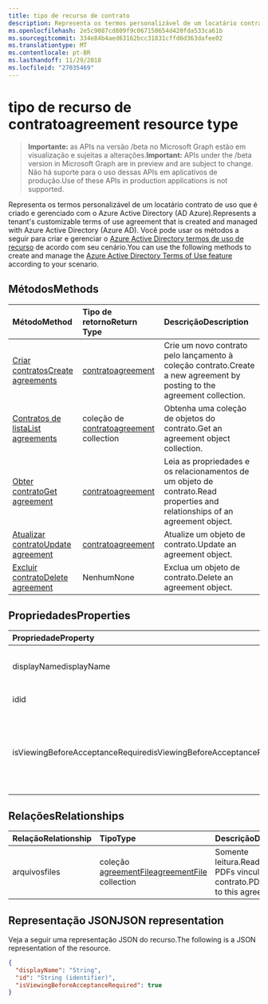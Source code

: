 ```yaml
---
title: tipo de recurso de contrato
description: Representa os termos personalizável de um locatário contrato de uso que é criado e gerenciado com o Azure Active Directory (AD Azure). Você pode usar os métodos a seguir para criar e gerenciar o recurso do Windows Azure Active Directory termos de uso de acordo com o seu cenário.
ms.openlocfilehash: 2e5c9087cd809f9c067150654d420fda533ca61b
ms.sourcegitcommit: 334e84b4aed63162bcc31831cffd6d363dafee02
ms.translationtype: MT
ms.contentlocale: pt-BR
ms.lasthandoff: 11/29/2018
ms.locfileid: "27035469"
---
```

# <a name="agreement-resource-type"></a><span data-ttu-id="012f7-104">tipo de recurso de contrato</span><span class="sxs-lookup"><span data-stu-id="012f7-104">agreement resource type</span></span>

> <span data-ttu-id="012f7-105">**Importante:** as APIs na versão /beta no Microsoft Graph estão em visualização e sujeitas a alterações.</span><span class="sxs-lookup"><span data-stu-id="012f7-105">**Important:** APIs under the /beta version in Microsoft Graph are in preview and are subject to change.</span></span> <span data-ttu-id="012f7-106">Não há suporte para o uso dessas APIs em aplicativos de produção.</span><span class="sxs-lookup"><span data-stu-id="012f7-106">Use of these APIs in production applications is not supported.</span></span>

<span data-ttu-id="012f7-107">Representa os termos personalizável de um locatário contrato de uso que é criado e gerenciado com o Azure Active Directory (AD Azure).</span><span class="sxs-lookup"><span data-stu-id="012f7-107">Represents a tenant's customizable terms of use agreement that is created and managed with Azure Active Directory (Azure AD).</span></span> <span data-ttu-id="012f7-108">Você pode usar os métodos a seguir para criar e gerenciar o [Azure Active Directory termos de uso de recurso](https://docs.microsoft.com/en-us/azure/active-directory/active-directory-tou) de acordo com seu cenário.</span><span class="sxs-lookup"><span data-stu-id="012f7-108">You can use the following methods to create and manage the [Azure Active Directory Terms of Use feature](https://docs.microsoft.com/en-us/azure/active-directory/active-directory-tou) according to your scenario.</span></span>

## <a name="methods"></a><span data-ttu-id="012f7-109">Métodos</span><span class="sxs-lookup"><span data-stu-id="012f7-109">Methods</span></span>

| <span data-ttu-id="012f7-110">Método</span><span class="sxs-lookup"><span data-stu-id="012f7-110">Method</span></span>       | <span data-ttu-id="012f7-111">Tipo de retorno</span><span class="sxs-lookup"><span data-stu-id="012f7-111">Return Type</span></span> | <span data-ttu-id="012f7-112">Descrição</span><span class="sxs-lookup"><span data-stu-id="012f7-112">Description</span></span> |
|:-------------|:------------|:------------|
| [<span data-ttu-id="012f7-113">Criar contratos</span><span class="sxs-lookup"><span data-stu-id="012f7-113">Create agreements</span></span>](../api/agreement-post-agreements.md) | [<span data-ttu-id="012f7-114">contrato</span><span class="sxs-lookup"><span data-stu-id="012f7-114">agreement</span></span>](agreement.md) | <span data-ttu-id="012f7-115">Crie um novo contrato pelo lançamento à coleção contrato.</span><span class="sxs-lookup"><span data-stu-id="012f7-115">Create a new agreement by posting to the agreement collection.</span></span> |
| [<span data-ttu-id="012f7-116">Contratos de lista</span><span class="sxs-lookup"><span data-stu-id="012f7-116">List agreements</span></span>](../api/agreement-list.md) | <span data-ttu-id="012f7-117">coleção de [contrato](agreement.md)</span><span class="sxs-lookup"><span data-stu-id="012f7-117">[agreement](agreement.md) collection</span></span> | <span data-ttu-id="012f7-118">Obtenha uma coleção de objetos do contrato.</span><span class="sxs-lookup"><span data-stu-id="012f7-118">Get an agreement object collection.</span></span> |
| [<span data-ttu-id="012f7-119">Obter contrato</span><span class="sxs-lookup"><span data-stu-id="012f7-119">Get agreement</span></span>](../api/agreement-get.md) | [<span data-ttu-id="012f7-120">contrato</span><span class="sxs-lookup"><span data-stu-id="012f7-120">agreement</span></span>](agreement.md) | <span data-ttu-id="012f7-121">Leia as propriedades e os relacionamentos de um objeto de contrato.</span><span class="sxs-lookup"><span data-stu-id="012f7-121">Read properties and relationships of an agreement object.</span></span> |
| [<span data-ttu-id="012f7-122">Atualizar contrato</span><span class="sxs-lookup"><span data-stu-id="012f7-122">Update agreement</span></span>](../api/agreement-update.md) | [<span data-ttu-id="012f7-123">contrato</span><span class="sxs-lookup"><span data-stu-id="012f7-123">agreement</span></span>](agreement.md) | <span data-ttu-id="012f7-124">Atualize um objeto de contrato.</span><span class="sxs-lookup"><span data-stu-id="012f7-124">Update an agreement object.</span></span> |
| [<span data-ttu-id="012f7-125">Excluir contrato</span><span class="sxs-lookup"><span data-stu-id="012f7-125">Delete agreement</span></span>](../api/agreement-delete.md) | <span data-ttu-id="012f7-126">Nenhum</span><span class="sxs-lookup"><span data-stu-id="012f7-126">None</span></span> | <span data-ttu-id="012f7-127">Exclua um objeto de contrato.</span><span class="sxs-lookup"><span data-stu-id="012f7-127">Delete an agreement object.</span></span> |
<!--
| [Create agreementFile](../api/agreement-post-files.md) | [agreementFile](agreementfile.md) | Create a new agreementFile by posting to the files collection. |
| [List files](../api/agreement-list-files.md) | [agreementFile](agreementfile.md) collection | Get an agreementFile object collection. |
-->

## <a name="properties"></a><span data-ttu-id="012f7-128">Propriedades</span><span class="sxs-lookup"><span data-stu-id="012f7-128">Properties</span></span>
| <span data-ttu-id="012f7-129">Propriedade</span><span class="sxs-lookup"><span data-stu-id="012f7-129">Property</span></span>     | <span data-ttu-id="012f7-130">Tipo</span><span class="sxs-lookup"><span data-stu-id="012f7-130">Type</span></span>        | <span data-ttu-id="012f7-131">Descrição</span><span class="sxs-lookup"><span data-stu-id="012f7-131">Description</span></span> |
|:-------------|:------------|:------------|
|<span data-ttu-id="012f7-132">displayName</span><span class="sxs-lookup"><span data-stu-id="012f7-132">displayName</span></span>|<span data-ttu-id="012f7-133">String</span><span class="sxs-lookup"><span data-stu-id="012f7-133">String</span></span>|<span data-ttu-id="012f7-134">Nome para exibição do contrato.</span><span class="sxs-lookup"><span data-stu-id="012f7-134">Display name of the agreement.</span></span>|
|<span data-ttu-id="012f7-135">id</span><span class="sxs-lookup"><span data-stu-id="012f7-135">id</span></span>|<span data-ttu-id="012f7-136">String</span><span class="sxs-lookup"><span data-stu-id="012f7-136">String</span></span>| <span data-ttu-id="012f7-137">Somente leitura.</span><span class="sxs-lookup"><span data-stu-id="012f7-137">Read-only.</span></span>|
|<span data-ttu-id="012f7-138">isViewingBeforeAcceptanceRequired</span><span class="sxs-lookup"><span data-stu-id="012f7-138">isViewingBeforeAcceptanceRequired</span></span>|<span data-ttu-id="012f7-139">Booliano</span><span class="sxs-lookup"><span data-stu-id="012f7-139">Boolean</span></span>|<span data-ttu-id="012f7-140">Indica se o usuário tem que expandir e exibir o contrato antes de aceitar.</span><span class="sxs-lookup"><span data-stu-id="012f7-140">Indicates whether the user has to expand and view the agreement before accepting.</span></span>|

## <a name="relationships"></a><span data-ttu-id="012f7-141">Relações</span><span class="sxs-lookup"><span data-stu-id="012f7-141">Relationships</span></span>
| <span data-ttu-id="012f7-142">Relação</span><span class="sxs-lookup"><span data-stu-id="012f7-142">Relationship</span></span> | <span data-ttu-id="012f7-143">Tipo</span><span class="sxs-lookup"><span data-stu-id="012f7-143">Type</span></span>        | <span data-ttu-id="012f7-144">Descrição</span><span class="sxs-lookup"><span data-stu-id="012f7-144">Description</span></span> |
|:-------------|:------------|:------------|
|<span data-ttu-id="012f7-145">arquivos</span><span class="sxs-lookup"><span data-stu-id="012f7-145">files</span></span>|<span data-ttu-id="012f7-146">coleção [agreementFile](agreementfile.md)</span><span class="sxs-lookup"><span data-stu-id="012f7-146">[agreementFile](agreementfile.md) collection</span></span>|<span data-ttu-id="012f7-147">Somente leitura.</span><span class="sxs-lookup"><span data-stu-id="012f7-147">Read-only.</span></span> <span data-ttu-id="012f7-148">PDFs vinculada a este contrato.</span><span class="sxs-lookup"><span data-stu-id="012f7-148">PDFs linked to this agreement.</span></span>|

## <a name="json-representation"></a><span data-ttu-id="012f7-149">Representação JSON</span><span class="sxs-lookup"><span data-stu-id="012f7-149">JSON representation</span></span>

<span data-ttu-id="012f7-150">Veja a seguir uma representação JSON do recurso.</span><span class="sxs-lookup"><span data-stu-id="012f7-150">The following is a JSON representation of the resource.</span></span>

<!-- {
  "blockType": "resource",
  "optionalProperties": [

  ],
  "@odata.type": "microsoft.graph.agreement"
}-->

```json
{
  "displayName": "String",
  "id": "String (identifier)",
  "isViewingBeforeAcceptanceRequired": true
}

```

<!-- uuid: 8fcb5dbc-d5aa-4681-8e31-b001d5168d79
2015-10-25 14:57:30 UTC -->
<!-- {
  "type": "#page.annotation",
  "description": "agreement resource",
  "keywords": "",
  "section": "documentation",
  "tocPath": ""
}-->
